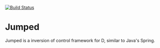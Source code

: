 [![Build Status](https://jenkins.ruska.space/buildStatus/icon?job=jumped%2Fmaster)](https://jenkins.ruska.space/job/jumped/job/master/)

# Jumped
Jumped is a inversion of control framework for D, similar to Java's Spring.
